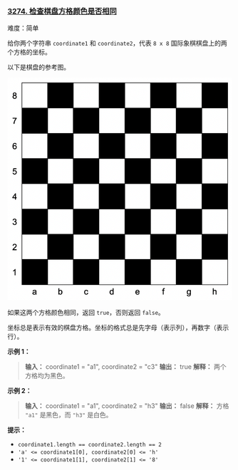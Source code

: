### [3274\. 检查棋盘方格颜色是否相同](https://leetcode.cn/problems/check-if-two-chessboard-squares-have-the-same-color/)

难度：简单

给你两个字符串 `coordinate1` 和 `coordinate2`，代表 `8 x 8` 国际象棋棋盘上的两个方格的坐标。

以下是棋盘的参考图。

![](./assets/img/Question3274.png)

如果这两个方格颜色相同，返回 `true`，否则返回 `false`。

坐标总是表示有效的棋盘方格。坐标的格式总是先字母（表示列），再数字（表示行）。

**示例 1：**

> **输入：** coordinate1 = "a1", coordinate2 = "c3"
> **输出：** true
> **解释：**
> 两个方格均为黑色。

**示例 2：**

> **输入：** coordinate1 = "a1", coordinate2 = "h3"
> **输出：** false
> **解释：**
> 方格 `"a1"` 是黑色，而 `"h3"` 是白色。

**提示：**

- `coordinate1.length == coordinate2.length == 2`
- `'a' <= coordinate1[0], coordinate2[0] <= 'h'`
- `'1' <= coordinate1[1], coordinate2[1] <= '8'`
